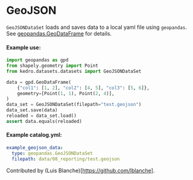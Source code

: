 # GeoJSON

``GeoJSONDataSet`` loads and saves data to a local yaml file using ``geopandas``.
See [geopandas.GeoDataFrame](http://geopandas.org/reference/geopandas.GeoDataFrame.html) for details.

#### Example use:

```python
import geopandas as gpd
from shapely.geometry import Point
from kedro.datasets.datasets import GeoJSONDataSet

data = gpd.GeoDataFrame(
    {"col1": [1, 2], "col2": [4, 5], "col3": [5, 6]},
    geometry=[Point(1, 1), Point(2, 4)],
)
data_set = GeoJSONDataSet(filepath="test.geojson")
data_set.save(data)
reloaded = data_set.load()
assert data.equals(reloaded)
```

#### Example catalog.yml:

```yaml
example_geojson_data:
  type: geopandas.GeoJSONDataSet
  filepath: data/08_reporting/test.geojson
```

Contributed by (Luis Blanche)[https://github.com/lblanche].
